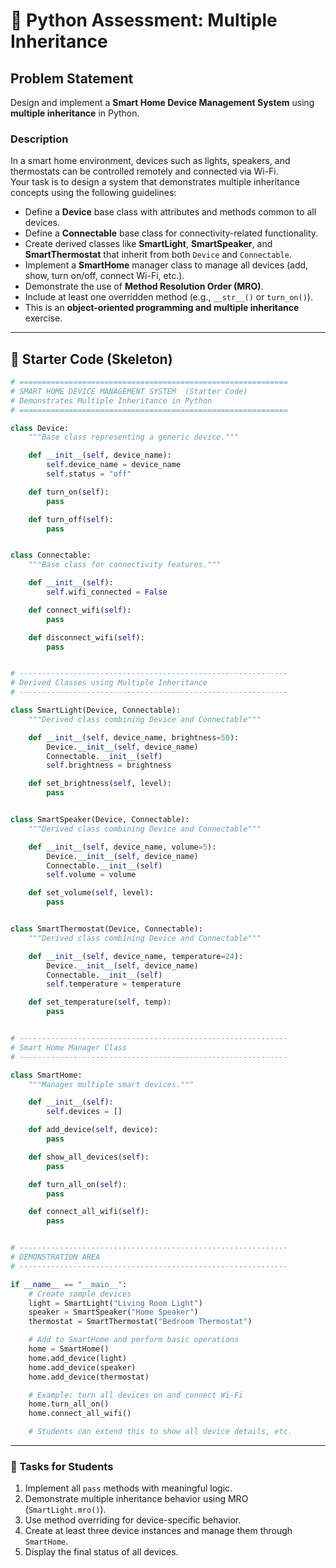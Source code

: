 # 🧠 Python Assessment: Multiple Inheritance

## Problem Statement
Design and implement a **Smart Home Device Management System** using **multiple inheritance** in Python.

### Description
In a smart home environment, devices such as lights, speakers, and thermostats can be controlled remotely and connected via Wi-Fi.  
Your task is to design a system that demonstrates multiple inheritance concepts using the following guidelines:

- Define a **Device** base class with attributes and methods common to all devices.
- Define a **Connectable** base class for connectivity-related functionality.
- Create derived classes like **SmartLight**, **SmartSpeaker**, and **SmartThermostat** that inherit from both `Device` and `Connectable`.
- Implement a **SmartHome** manager class to manage all devices (add, show, turn on/off, connect Wi-Fi, etc.).
- Demonstrate the use of **Method Resolution Order (MRO)**.
- Include at least one overridden method (e.g., `__str__()` or `turn_on()`).
- This is an **object-oriented programming and multiple inheritance** exercise.

---

## 🧩 Starter Code (Skeleton)

```python
# ============================================================
# SMART HOME DEVICE MANAGEMENT SYSTEM  (Starter Code)
# Demonstrates Multiple Inheritance in Python
# ============================================================

class Device:
    """Base class representing a generic device."""

    def __init__(self, device_name):
        self.device_name = device_name
        self.status = "off"

    def turn_on(self):
        pass

    def turn_off(self):
        pass


class Connectable:
    """Base class for connectivity features."""

    def __init__(self):
        self.wifi_connected = False

    def connect_wifi(self):
        pass

    def disconnect_wifi(self):
        pass


# ------------------------------------------------------------
# Derived Classes using Multiple Inheritance
# ------------------------------------------------------------

class SmartLight(Device, Connectable):
    """Derived class combining Device and Connectable"""

    def __init__(self, device_name, brightness=50):
        Device.__init__(self, device_name)
        Connectable.__init__(self)
        self.brightness = brightness

    def set_brightness(self, level):
        pass


class SmartSpeaker(Device, Connectable):
    """Derived class combining Device and Connectable"""

    def __init__(self, device_name, volume=5):
        Device.__init__(self, device_name)
        Connectable.__init__(self)
        self.volume = volume

    def set_volume(self, level):
        pass


class SmartThermostat(Device, Connectable):
    """Derived class combining Device and Connectable"""

    def __init__(self, device_name, temperature=24):
        Device.__init__(self, device_name)
        Connectable.__init__(self)
        self.temperature = temperature

    def set_temperature(self, temp):
        pass


# ------------------------------------------------------------
# Smart Home Manager Class
# ------------------------------------------------------------

class SmartHome:
    """Manages multiple smart devices."""

    def __init__(self):
        self.devices = []

    def add_device(self, device):
        pass

    def show_all_devices(self):
        pass

    def turn_all_on(self):
        pass

    def connect_all_wifi(self):
        pass


# ------------------------------------------------------------
# DEMONSTRATION AREA
# ------------------------------------------------------------

if __name__ == "__main__":
    # Create sample devices
    light = SmartLight("Living Room Light")
    speaker = SmartSpeaker("Home Speaker")
    thermostat = SmartThermostat("Bedroom Thermostat")

    # Add to SmartHome and perform basic operations
    home = SmartHome()
    home.add_device(light)
    home.add_device(speaker)
    home.add_device(thermostat)

    # Example: turn all devices on and connect Wi-Fi
    home.turn_all_on()
    home.connect_all_wifi()

    # Students can extend this to show all device details, etc.
```

---

### 🧠 Tasks for Students
1. Implement all `pass` methods with meaningful logic.  
2. Demonstrate multiple inheritance behavior using MRO (`SmartLight.mro()`).  
3. Use method overriding for device-specific behavior.  
4. Create at least three device instances and manage them through `SmartHome`.  
5. Display the final status of all devices.
